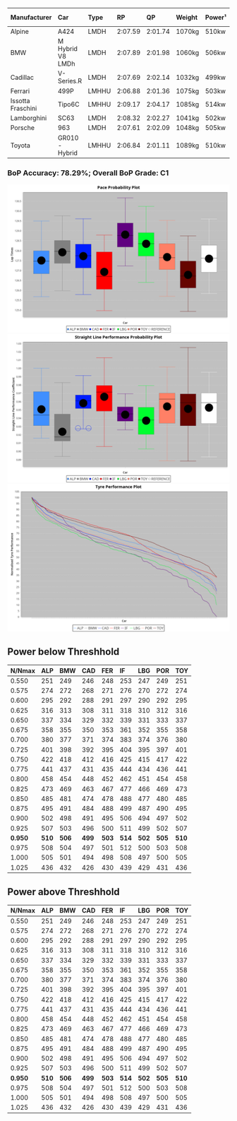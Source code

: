 |Manufacturer|Car|Type|RP|QP|Weight|Power¹|Threshhold|PINC|Power²|E/Stint|AVG Vmax|FDS|RDLC|L/Stint|BOP-Grade|ModelAccuracy|ModelPoints|Match%|
|:-|:-|:-|:-|:-|:-|:-|:-|:-|:-|:-|:-|:-|:-|:-|:-|:-|:-|:-|
|Alpine|A424|LMDH|2:07.59|2:01.74|1070kg|510kw|210.0kph|0%|510kw|905MJ|302.06kph|-|0.99|25|~A1|81.46%|523|100.00%|
|BMW|M Hybrid V8 LMDh|LMDH|2:07.89|2:01.98|1060kg|506kw|210.0kph|0%|506kw|892MJ|297.80kph|-|1.01|25|~A1|98.60%|1690|99.18%|
|Cadillac|V-Series.R|LMDH|2:07.69|2:02.14|1032kg|499kw|210.0kph|0%|499kw|873MJ|302.99kph|-|1.03|25|~A1|98.38%|1765|98.40%|
|Ferrari|499P|LMHHU|2:06.88|2:01.36|1075kg|503kw|210.0kph|0%|503kw|887MJ|303.76kph|190kph|1.01|25|-D1|92.24%|2247|66.28%|
|Issotta Fraschini|Tipo6C|LMHHU|2:09.17|2:04.17|1085kg|514kw|210.0kph|0%|514kw|918MJ|300.81kph|190kph|1.02|25|+Ω1|66.67%|96|28.05%|
|Lamborghini|SC63|LMDH|2:08.32|2:02.27|1041kg|502kw|210.0kph|0%|502kw|883MJ|300.33kph|-|1.05|25|+C2|96.77%|419|70.76%|
|Porsche|963|LMDH|2:07.61|2:02.09|1048kg|505kw|210.0kph|0%|505kw|889MJ|303.01kph|-|1.02|25|~A1|96.81%|5438|96.97%|
|Toyota|GR010 - Hybrid|LMHHU|2:06.84|2:01.11|1089kg|510kw|210.0kph|0%|510kw|905MJ|301.49kph|190kph|1.01|25|-D1|86.04%|1751|66.68%|

### BoP Accuracy: 78.29%; Overall BoP Grade: C1
![PACECHART](./IMG/CUSTOM.png)
![STRAIGHTLINEPERFORMANCECHART](./IMG/CUSTOM_sp.png)
![TYREPERFORMANCECHART](./IMG/CUSTOM_tw.png)

## Power below Threshhold
|N/Nmax|ALP|BMW|CAD|FER|IF|LBG|POR|TOY|
|:-|:-|:-|:-|:-|:-|:-|:-|:-|
|0.550|251|249|246|248|253|247|249|251|
|0.575|274|272|268|271|276|270|272|274|
|0.600|295|292|288|291|297|290|292|295|
|0.625|316|313|308|311|318|310|312|316|
|0.650|337|334|329|332|339|331|333|337|
|0.675|358|355|350|353|361|352|355|358|
|0.700|380|377|371|374|383|374|376|380|
|0.725|401|398|392|395|404|395|397|401|
|0.750|422|418|412|416|425|415|417|422|
|0.775|441|437|431|435|444|434|436|441|
|0.800|458|454|448|452|462|451|454|458|
|0.825|473|469|463|467|477|466|469|473|
|0.850|485|481|474|478|488|477|480|485|
|0.875|495|491|484|488|499|487|490|495|
|0.900|502|498|491|495|506|494|497|502|
|0.925|507|503|496|500|511|499|502|507|
|**0.950**|**510**|**506**|**499**|**503**|**514**|**502**|**505**|**510**|
|0.975|508|504|497|501|512|500|503|508|
|1.000|505|501|494|498|508|497|500|505|
|1.025|436|432|426|430|439|429|431|436|

## Power above Threshhold
|N/Nmax|ALP|BMW|CAD|FER|IF|LBG|POR|TOY|
|:-|:-|:-|:-|:-|:-|:-|:-|:-|
|0.550|251|249|246|248|253|247|249|251|
|0.575|274|272|268|271|276|270|272|274|
|0.600|295|292|288|291|297|290|292|295|
|0.625|316|313|308|311|318|310|312|316|
|0.650|337|334|329|332|339|331|333|337|
|0.675|358|355|350|353|361|352|355|358|
|0.700|380|377|371|374|383|374|376|380|
|0.725|401|398|392|395|404|395|397|401|
|0.750|422|418|412|416|425|415|417|422|
|0.775|441|437|431|435|444|434|436|441|
|0.800|458|454|448|452|462|451|454|458|
|0.825|473|469|463|467|477|466|469|473|
|0.850|485|481|474|478|488|477|480|485|
|0.875|495|491|484|488|499|487|490|495|
|0.900|502|498|491|495|506|494|497|502|
|0.925|507|503|496|500|511|499|502|507|
|**0.950**|**510**|**506**|**499**|**503**|**514**|**502**|**505**|**510**|
|0.975|508|504|497|501|512|500|503|508|
|1.000|505|501|494|498|508|497|500|505|
|1.025|436|432|426|430|439|429|431|436|
